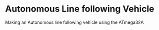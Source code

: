 # Autonomous Line following Vehicle 
 Making an Autonomous line following vehicle using the ATmega32A 
